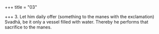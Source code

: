 +++
title = "03"

+++
3. Let him daily offer (something to the manes with the exclamation) Svadhā, be it only a vessel filled with water. Thereby he performs that sacrifice to the manes.
